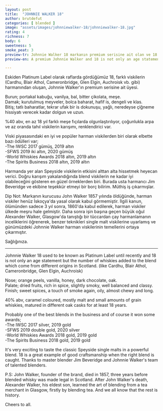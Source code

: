 ```yaml
---
layout: post
title:  "JOHNNIE WALKER 18"
author: brutdefut
categories: [ blended ]
image: "assets/images/johnniewalker-18/johnniewalker-18.jpg"
rating: 4
richness: 7
body: 6
sweetness: 5
smoke_peat: 3
preview-tr: Johnnie Walker 18 markanın premium serisine ait olan ve 18 farklı viskinin harmanlanması neticesinde ortaya çıkan üyesi.    
preview-en: A premium Johnnie Walker and 18 is not only an age statement but the number of whiskies added to the blend.  

---
```


Eskiden Platinum Label olarak raflarda gördüğümüz 18, farklı viskilerin (Cardhu, Blair Athol, Cameronbridge, Glen Elgin, Auchroisk vb. gibi) harmanından oluşan, Johnnie Walker'ın premium serisine ait üyesi.  

Burun; portakal kabuğu, vanilya, bal, bitter çikolata, meşe.  
Damak; kurutulmuş meyveler, bolca baharat, hafif is, dengeli ve klas.  
Bitiş; tatlı baharatlar, tekrar ufak bir is dokunuşu, yağlı, neredeyse çiğneme hissiyatı verecek kadar dolgun ve uzun.  
 
%40 abv, en az 18 yıl farklı meşe fıçılarda olgunlaştırılıyor, çoğunlukla arpa ve az oranda tahıl viskilerin karışımı, renklendirici var. 

Viski piyasasındaki en iyi ve popüler harman viskilerden biri olarak elbette bazı ödülleri var;  
-The IWSC 2017 gümüş, 2019 altın  
-SFWS 2019 iki altın, 2020 gümüş  
-World Whiskies Awards 2018 altın, 2019 altın  
-The Spirits Business 2018 altın, 2019 altın  

Harmanda yer alan Speyside viskilerin etkisini alttan alta hissetmek heyecan verici. Doğru karışım yakalandığında blend viskilerin ne kadar iyi olabileceğini gösteren en güzel örneklerden biri. Burada usta harmancı Jim Beveridge ve ekibine teşekkür etmeyi bir borç bilirim. Müthiş iş çıkarmışlar. 

Dip Not: Markanın kurucusu John Walker 1857 yılında öldüğünde, harman viskiler henüz İskoçya'da yasal olarak kabul görmemiştir. İlgili kanun, ölümünden sadece 3 yıl sonra, 1860'da kabul edilerek, harman viskiler ülkede meşru hale gelmiştir. Daha sonra işin başına geçen büyük oğul Alexander Walker, Glasgow'da tanıştığı bir tüccardan çay harmanlamanın inceliklerini öğrenerek, benzer teknikleri single malt viskilerine uyarlamış ve günümüzdeki Johnnie Walker harman viskilerinin temellerini ortaya çıkarmıştır. 

Sağlığınıza.
 
-----------------------------------------------

<p id="english"></p>

Johnnie Walker 18 used to be known as Platinum Label until recently and 18 is not only an age statement but the number of whiskies added to the blend which come from different origins in Scotland. (like Cardhu, Blair Athol, Cameronbridge, Glen Elgin, Auchroisk)

Nose; orange peels, vanilla, honey, dark chocolate, oak.  
Palate; dried fruits, rich in spice, slightly smoky, well balanced and classy.  
Finish; sweet spices, a touch of smoke again, oily, almost chewy and long.  

40% abv, caramel coloured, mostly malt and small amounts of grain whiskies, matured in different oak casks for at least 18 years.

Probably one of the best blends in the business and of course it won some awards;  
-The IWSC 2017 silver, 2019 gold  
-SFWS 2019 double gold, 2020 silver  
-World Whiskies Awards 2018 gold, 2019 gold  
-The Spirits Business 2018 gold, 2019 gold  

It's very exciting to taste the classic Speyside single malts in a powerful blend. 18 is a great example of good craftsmanship when the right blend is caught. Thanks to master blender Jim Beveridge and Johnnie Walker's team of talented blenders.  

P.S: John Walker, founder of the brand, died in 1857, three years before blended whisky was made legal in Scotland. After John Walker's death, Alexander Walker, his eldest son, learned the art of blending from a tea merchant in Glasgow, firstly by blending tea. And we all know that the rest is history.  

Cheers to all.   
  
